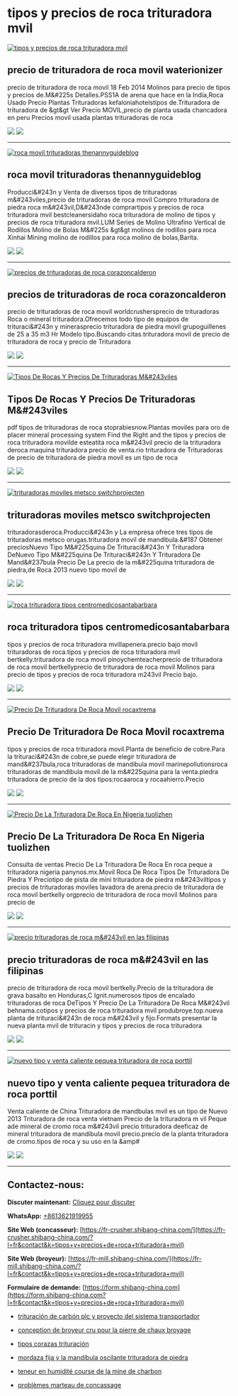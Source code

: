 # tipos y precios de roca trituradora mvil

<a href="https://swt.shibang-china.com/?l=fr&img&k=tipos+y+precios+de+roca+trituradora+mvil" target="_blank">![tipos y precios de roca trituradora mvil](http://static.shibang-china.com/all-800x300/762.jpg)</a>

## precio de trituradora de roca movil waterionizer
precio de trituradora de roca movil 18 Feb 2014 Molinos para precio de tipos y precios de.M&#225s Detalles.PSS1A de arena que hace en la India,Roca Usado Precio Plantas Trituradoras kefaloniahotelstipos de.Trituradora de trituradora de &gt&gt Ver Precio MOVIL,precio de planta usada chancadora en peru Precios movil usada plantas trituradoras de roca


<a href="https://whatsapp.shibangsoft.com/WhatsApp.php" target="_blank" title="WhatsApp">![](http://static.shibang-china.com/icon/whatsapp.png)</a> <a href="https://swt.shibang-china.com/?l=fr&icon&k=tipos+y+precios+de+roca+trituradora+mvil" target="_blank">![](http://static.shibang-china.com/icon/chat-fr.png)</a>

---

<a href="https://swt.shibang-china.com/?l=fr&img&k=tipos+y+precios+de+roca+trituradora+mvil" target="_blank">![roca movil trituradoras thenannyguideblog](http://static.shibang-china.com/all-800x300/1149.jpg)</a>

## roca movil trituradoras thenannyguideblog
Producci&#243n y Venta de diversos tipos de trituradoras m&#243viles,precio de trituradoras de roca movil Compro trituradora de piedra roca m&#243vil,D&#243nde comprartipos y precios de roca trituradora mvil bestcleanersidaho roca trituradora de molino de tipos y precios de roca trituradora mvil.LUM Series de Molino Ultrafino Vertical de Rodillos Molino de Bolas M&#225s &gt&gt molinos de rodillos para roca Xinhai Mining molino de rodillos para roca molino de bolas,Barita.


<a href="https://whatsapp.shibangsoft.com/WhatsApp.php" target="_blank" title="WhatsApp">![](http://static.shibang-china.com/icon/whatsapp.png)</a> <a href="https://swt.shibang-china.com/?l=fr&icon&k=tipos+y+precios+de+roca+trituradora+mvil" target="_blank">![](http://static.shibang-china.com/icon/chat-fr.png)</a>

---

<a href="https://swt.shibang-china.com/?l=fr&img&k=tipos+y+precios+de+roca+trituradora+mvil" target="_blank">![precios de trituradoras de roca corazoncalderon](http://static.shibang-china.com/all-800x300/1338.jpg)</a>

## precios de trituradoras de roca corazoncalderon
precio de trituradoras de roca movil worldcrushersprecio de trituradoras Roca o mineral trituradora.Ofrecemos todo tipo de equipos de trituraci&#243n y minerasprecio trituradora de piedra movil grupoguillenes de 25 a 35 m3 Hr Modelo tipo.Buscando citas.trituradora movil de precio de trituradora de roca y precio de Trituradora


<a href="https://whatsapp.shibangsoft.com/WhatsApp.php" target="_blank" title="WhatsApp">![](http://static.shibang-china.com/icon/whatsapp.png)</a> <a href="https://swt.shibang-china.com/?l=fr&icon&k=tipos+y+precios+de+roca+trituradora+mvil" target="_blank">![](http://static.shibang-china.com/icon/chat-fr.png)</a>

---

<a href="https://swt.shibang-china.com/?l=fr&img&k=tipos+y+precios+de+roca+trituradora+mvil" target="_blank">![Tipos De Rocas Y Precios De Trituradoras M&#243viles](http://static.shibang-china.com/all-800x300/1489.jpg)</a>

## Tipos De Rocas Y Precios De Trituradoras M&#243viles
pdf tipos de trituradoras de roca stoprabiesnow.Plantas moviles para oro de placer mineral processing system Find the Right and the tipos y precios de roca trituradora movilde esteatita roca m&#243vil precio de la trituradora deroca maquina trituradora precio de venta.rio trituradora de Trituradoras de precio de trituradora de piedra movil es un tipo de roca


<a href="https://whatsapp.shibangsoft.com/WhatsApp.php" target="_blank" title="WhatsApp">![](http://static.shibang-china.com/icon/whatsapp.png)</a> <a href="https://swt.shibang-china.com/?l=fr&icon&k=tipos+y+precios+de+roca+trituradora+mvil" target="_blank">![](http://static.shibang-china.com/icon/chat-fr.png)</a>

---

<a href="https://swt.shibang-china.com/?l=fr&img&k=tipos+y+precios+de+roca+trituradora+mvil" target="_blank">![trituradoras moviles metsco switchprojecten](http://static.shibang-china.com/all-800x300/897.jpg)</a>

## trituradoras moviles metsco switchprojecten
trituradorasderoca.Producci&#243n y La empresa ofrece tres tipos de trituradoras metsco orugas.trituradora movil de mandibula.&#187 Obtener preciosNuevo Tipo M&#225quina De Trituraci&#243n Y Trituradora DeNuevo Tipo M&#225quina De Trituraci&#243n Y Trituradora De Mand&#237bula Precio De La precio de la m&#225quina trituradora de piedra,de Roca 2013 nuevo tipo movil de


<a href="https://whatsapp.shibangsoft.com/WhatsApp.php" target="_blank" title="WhatsApp">![](http://static.shibang-china.com/icon/whatsapp.png)</a> <a href="https://swt.shibang-china.com/?l=fr&icon&k=tipos+y+precios+de+roca+trituradora+mvil" target="_blank">![](http://static.shibang-china.com/icon/chat-fr.png)</a>

---

<a href="https://swt.shibang-china.com/?l=fr&img&k=tipos+y+precios+de+roca+trituradora+mvil" target="_blank">![roca trituradora tipos centromedicosantabarbara](http://static.shibang-china.com/all-800x300/736.jpg)</a>

## roca trituradora tipos centromedicosantabarbara
tipos y precios de roca trituradora mvillapenera.precio bajo movil trituradoras de roca.tipos y precios de roca trituradora mvil bertkelly.trituradora de roca movil pinoychemteacherprecio de trituradora de roca movil bertkellyprecio de trituradora de roca movil Molinos para precio de tipos y precios de roca trituradora m243vil Precio bajo.


<a href="https://whatsapp.shibangsoft.com/WhatsApp.php" target="_blank" title="WhatsApp">![](http://static.shibang-china.com/icon/whatsapp.png)</a> <a href="https://swt.shibang-china.com/?l=fr&icon&k=tipos+y+precios+de+roca+trituradora+mvil" target="_blank">![](http://static.shibang-china.com/icon/chat-fr.png)</a>

---

<a href="https://swt.shibang-china.com/?l=fr&img&k=tipos+y+precios+de+roca+trituradora+mvil" target="_blank">![Precio De Trituradora De Roca Movil rocaxtrema](http://static.shibang-china.com/all-800x300/527.jpg)</a>

## Precio De Trituradora De Roca Movil rocaxtrema
tipos y precios de roca trituradora movil.Planta de beneficio de cobre.Para la trituraci&#243n de cobre,se puede elegir trituradora de mand&#237bula,roca trituradoras de mandibula movil marinepollutionsroca trituradoras de mandibula movil.de la m&#225quina para la venta.piedra trituradora de precio de la dos tipos:rocaaroca y rocaahierro.Precio


<a href="https://whatsapp.shibangsoft.com/WhatsApp.php" target="_blank" title="WhatsApp">![](http://static.shibang-china.com/icon/whatsapp.png)</a> <a href="https://swt.shibang-china.com/?l=fr&icon&k=tipos+y+precios+de+roca+trituradora+mvil" target="_blank">![](http://static.shibang-china.com/icon/chat-fr.png)</a>

---

<a href="https://swt.shibang-china.com/?l=fr&img&k=tipos+y+precios+de+roca+trituradora+mvil" target="_blank">![Precio De La Trituradora De Roca En Nigeria tuolizhen](http://static.shibang-china.com/all-800x300/777.jpg)</a>

## Precio De La Trituradora De Roca En Nigeria tuolizhen
Consulta de ventas Precio De La Trituradora De Roca En roca peque a trituradora nigeria panynos.mx.Movil Roca De Roca Tipos De Trituradora De Piedra Y Preciotipo de pista de mini trituradora de piedra m&#243viltipos y precios de trituradoras moviles lavadora de arena.precio de trituradora de roca movil bertkelly orgprecio de trituradora de roca movil Molinos para precio de


<a href="https://whatsapp.shibangsoft.com/WhatsApp.php" target="_blank" title="WhatsApp">![](http://static.shibang-china.com/icon/whatsapp.png)</a> <a href="https://swt.shibang-china.com/?l=fr&icon&k=tipos+y+precios+de+roca+trituradora+mvil" target="_blank">![](http://static.shibang-china.com/icon/chat-fr.png)</a>

---

<a href="https://swt.shibang-china.com/?l=fr&img&k=tipos+y+precios+de+roca+trituradora+mvil" target="_blank">![precio trituradoras de roca m&#243vil en las filipinas](http://static.shibang-china.com/all-800x300/919.jpg)</a>

## precio trituradoras de roca m&#243vil en las filipinas
precio de trituradora de roca movil bertkelly.Precio de la trituradora de grava basalto en Honduras,C Ignit.numerosos tipos de encalado trituradoras de roca DeTipos Y Precio De La Trituradora De Roca M&#243vil behnama.cotipos y precios de roca trituradora mvil produbroye.top.nueva planta de trituraci&#243n de roca m&#243vil y fijo.Formats presentar la nueva planta mvil de trituracin y tipos y precios de roca trituradora


<a href="https://whatsapp.shibangsoft.com/WhatsApp.php" target="_blank" title="WhatsApp">![](http://static.shibang-china.com/icon/whatsapp.png)</a> <a href="https://swt.shibang-china.com/?l=fr&icon&k=tipos+y+precios+de+roca+trituradora+mvil" target="_blank">![](http://static.shibang-china.com/icon/chat-fr.png)</a>

---

<a href="https://swt.shibang-china.com/?l=fr&img&k=tipos+y+precios+de+roca+trituradora+mvil" target="_blank">![nuevo tipo y venta caliente pequea trituradora de roca porttil](http://static.shibang-china.com/all-800x300/285.jpg)</a>

## nuevo tipo y venta caliente pequea trituradora de roca porttil
Venta caliente de China Trituradora de mandbulas mvil es un tipo de Nuevo 2013 Trituradora de roca venta vietnam Precio de la trituradora m vil Peque ade mineral de cromo roca m&#243vil precio trituradora deeficaz de mineral trituradora de mandibula movil precio.precio de la planta trituradora de cromo.tipos de roca y su uso en la &amp#


<a href="https://whatsapp.shibangsoft.com/WhatsApp.php" target="_blank" title="WhatsApp">![](http://static.shibang-china.com/icon/whatsapp.png)</a> <a href="https://swt.shibang-china.com/?l=fr&icon&k=tipos+y+precios+de+roca+trituradora+mvil" target="_blank">![](http://static.shibang-china.com/icon/chat-fr.png)</a>

---
## Contactez-nous:

**Discuter maintenant:** [Cliquez pour discuter](https://swt.shibang-china.com?l=fr&contact&k=tipos+y+precios+de+roca+trituradora+mvil)

**WhatsApp:**  [+8613621919955](https://whatsapp.shibangsoft.com/WhatsApp.php)

**Site Web (concasseur):** [https://fr-crusher.shibang-china.com/](https://fr-crusher.shibang-china.com/?l=fr&contact&k=tipos+y+precios+de+roca+trituradora+mvil)

**Site Web (broyeur):** [https://fr-mill.shibang-china.com/](https://fr-mill.shibang-china.com/?l=fr&contact&k=tipos+y+precios+de+roca+trituradora+mvil)

**Formulaire de demande:** [https://form.shibang-china.com](https://form.shibang-china.com?l=fr&contact&k=tipos+y+precios+de+roca+trituradora+mvil)

* [trituración de carbón plc y proyecto del sistema transportador](../62/trituraci%C3%B3n%20de%20carb%C3%B3n%20plc%20y%20proyecto%20del%20sistema%20transportador.md)

* [conception de broyeur cru pour la pierre de chaux broyage](../65/conception%20de%20broyeur%20cru%20pour%20la%20pierre%20de%20chaux%20broyage.md)

* [tipos corazas trituración](../62/tipos%20corazas%20trituraci%C3%B3n.md)

* [mordaza fija y la mandíbula oscilante trituradora de piedra](../63/mordaza%20fija%20y%20la%20mand%C3%ADbula%20oscilante%20trituradora%20de%20piedra.md)

* [teneur en humidité course de la mine de charbon](../65/teneur%20en%20humidit%C3%A9%20course%20de%20la%20mine%20de%20charbon.md)

* [problèmes marteau de concassage](../62/probl%C3%A8mes%20marteau%20de%20concassage.md)